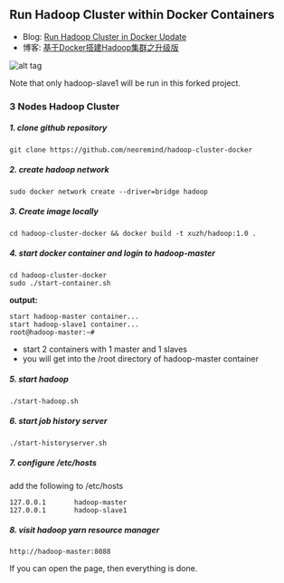 ## Run Hadoop Cluster within Docker Containers

- Blog: [Run Hadoop Cluster in Docker Update](http://kiwenlau.com/2016/06/26/hadoop-cluster-docker-update-english/)
- 博客: [基于Docker搭建Hadoop集群之升级版](http://kiwenlau.com/2016/06/12/160612-hadoop-cluster-docker-update/)


![alt tag](https://raw.githubusercontent.com/kiwenlau/hadoop-cluster-docker/master/hadoop-cluster-docker.png)

Note that only hadoop-slave1 will be run in this forked project.

### 3 Nodes Hadoop Cluster

##### 1. clone github repository

```
git clone https://github.com/neoremind/hadoop-cluster-docker
```

##### 2. create hadoop network

```
sudo docker network create --driver=bridge hadoop
```

##### 3. Create image locally

```
cd hadoop-cluster-docker && docker build -t xuzh/hadoop:1.0 .
```

##### 4. start docker container and login to hadoop-master

```
cd hadoop-cluster-docker
sudo ./start-container.sh
```

**output:**

```
start hadoop-master container...
start hadoop-slave1 container...
root@hadoop-master:~# 
```
- start 2 containers with 1 master and 1 slaves
- you will get into the /root directory of hadoop-master container

##### 5. start hadoop

```
./start-hadoop.sh
```

##### 6. start job history server

```
./start-historyserver.sh
```

##### 7. configure /etc/hosts

add the following to /etc/hosts
```
127.0.0.1       hadoop-master
127.0.0.1       hadoop-slave1
```

##### 8. visit hadoop yarn resource manager

```
http://hadoop-master:8088
```

If you can open the page, then everything is done.